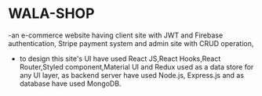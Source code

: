 # WALA-SHOP
-an e-commerce website having client site with JWT and Firebase
authentication, Stripe payment system and admin site with CRUD operation,

- to design this site's UI have used React JS,React Hooks,React Router,Styled component,Material UI and Redux used as a data store for any UI layer,
as backend server have used Node.js, Express.js and as database have used MongoDB.
